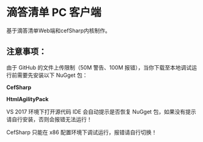 # 滴答清单 PC 客户端
基于滴答清单Web端和cefSharp内核制作。

## 注意事项：
由于 GitHub 的文件上传限制（50M 警告、100M 报错），当你下载至本地调试运行前需要先安装以下 NuGget 包：

**CefSharp**

**HtmlAgilityPack**

VS 2017 环境下打开源代码 IDE 会自动提示是否恢复 NuGget 包，如果没有提示请自行安装，否则会报错无法运行！

CefSharp 只能在 x86 配置环境下调试运行，报错请自行切换！